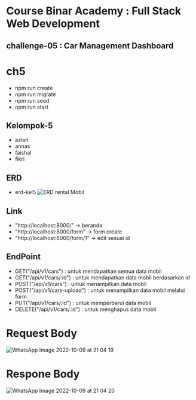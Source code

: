 # Course Binar Academy : Full Stack Web Development

## challenge-05 : Car Management Dashboard
# ch5
* npm run create
* npm run migrate
* npm run seed
* npm run start
## Kelompok-5

* azlan
* annas
* faishal
* fikri
## ERD
* erd-kel5
![ERD rental Mobil](https://user-images.githubusercontent.com/79896243/194761264-2048d021-bf2d-4c4f-99bd-528e1bbe1019.png)

## Link
* "http://localhost:8000/" -> beranda
* "http://localhost:8000/form" -> form create
* "http://localhost:8000/form/1" -> edit sesuai id
## EndPoint
* GET("/api/v1/cars") : untuk mendapatkan semua data mobil
* GET("/api/v1/cars/:id") : untuk mendapatkan data mobil berdasarkan id
* POST("/api/v1/cars") : untuk menampilkan data mobil
* POST("/api/v1/cars-upload") : untuk menampilkan data mobil melalui form
* PUT("/api/v1/cars/:id") : untuk memperbarui data mobil
* DELETE("/api/v1/cars/:id") : untuk menghapus data mobil

# Request Body
![WhatsApp Image 2022-10-09 at 21 04 19](https://user-images.githubusercontent.com/79896243/194761717-4a6a8c65-fb90-4eac-b0d8-85cf4ea5105c.jpeg)

# Respone Body
![WhatsApp Image 2022-10-09 at 21 04 20](https://user-images.githubusercontent.com/79896243/194761709-e7885ba8-3244-43e5-9230-8b2d6ef5be7e.jpeg)

